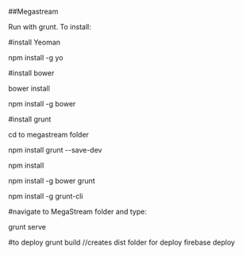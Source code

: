 ##Megastream

Run with grunt. To install: 

#install Yeoman

npm install -g yo

#install bower

bower install

npm install -g bower

#install grunt

cd to megastream folder

npm install grunt --save-dev

npm install

npm install -g bower grunt

npm install -g grunt-cli

#navigate to MegaStream folder and type:

grunt serve

#to deploy
grunt build //creates dist folder for deploy
firebase deploy
